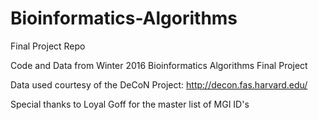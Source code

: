 # Bioinformatics-Algorithms
Final Project Repo

Code and Data from Winter 2016 Bioinformatics Algorithms Final Project

Data used courtesy of the DeCoN Project: http://decon.fas.harvard.edu/

Special thanks to Loyal Goff for the master list of MGI ID's
